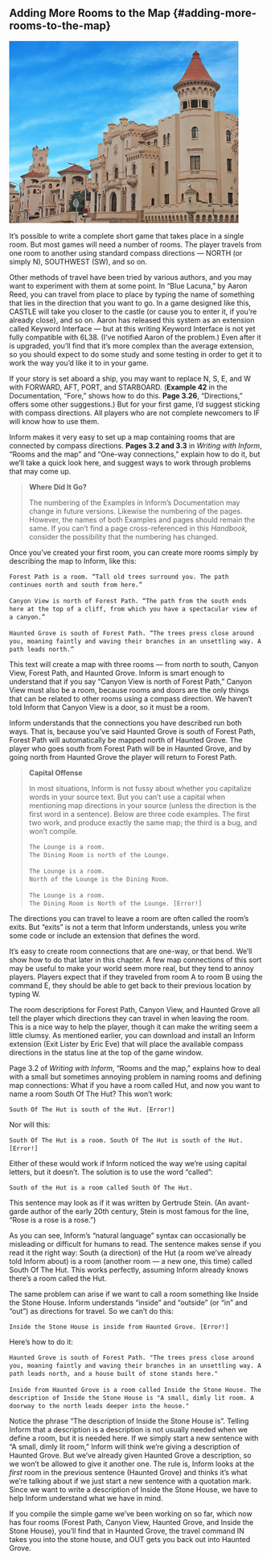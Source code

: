 ## Adding More Rooms to the Map {#adding-more-rooms-to-the-map}

![](../assets/graphics34.jpg)

It’s possible to write a complete short game that takes place in a single room. But most games will need a number of rooms. The player travels from one room to another using standard compass directions — NORTH (or simply N), SOUTHWEST (SW), and so on.

Other methods of travel have been tried by various authors, and you may want to experiment with them at some point. In “Blue Lacuna,” by Aaron Reed, you can travel from place to place by typing the name of something that lies in the direction that you want to go. In a game designed like this, CASTLE will take you closer to the castle (or cause you to enter it, if you’re already close), and so on. Aaron has released this system as an extension called Keyword Interface — but at this writing Keyword Interface is not yet fully compatible with 6L38\. (I’ve notified Aaron of the problem.) Even after it is upgraded, you’ll find that it’s more complex than the average extension, so you should expect to do some study and some testing in order to get it to work the way you’d like it to in your game.

If your story is set aboard a ship, you may want to replace N, S, E, and W with FORWARD, AFT, PORT, and STARBOARD. (**Example 42** in the Documentation, “Fore,” shows how to do this. **Page 3.26**, “Directions,” offers some other suggestions.) But for your first game, I’d suggest sticking with compass directions. All players who are not complete newcomers to IF will know how to use them.

Inform makes it very easy to set up a map containing rooms that are connected by compass directions. **Pages 3.2 and 3.3** in _Writing with Inform_, “Rooms and the map” and “One-way connections,” explain how to do it, but we’ll take a quick look here, and suggest ways to work through problems that may come up.

>**Where Did It Go?**
>
>The numbering of the Examples in Inform’s Documentation may change in future versions. Likewise the numbering of the pages. However, the names of both Examples and pages should remain the same. If you can’t find a page cross-referenced in this _Handbook,_ consider the possibility that the numbering has changed.

Once you’ve created your first room, you can create more rooms simply by describing the map to Inform, like this:

```inform7
Forest Path is a room. “Tall old trees surround you. The path continues north and south from here.”

Canyon View is north of Forest Path. “The path from the south ends here at the top of a cliff, from which you have a spectacular view of a canyon.”

Haunted Grove is south of Forest Path. “The trees press close around you, moaning faintly and waving their branches in an unsettling way. A path leads north.”
```

This text will create a map with three rooms — from north to south, Canyon View, Forest Path, and Haunted Grove. Inform is smart enough to understand that if you say “Canyon View is north of Forest Path,” Canyon View must also be a room, because rooms and doors are the only things that can be related to other rooms using a compass direction. We haven’t told Inform that Canyon View is a door, so it must be a room.

Inform understands that the connections you have described run both ways. That is, because you’ve said Haunted Grove is south of Forest Path, Forest Path will automatically be mapped north of Haunted Grove. The player who goes south from Forest Path will be in Haunted Grove, and by going north from Haunted Grove the player will return to Forest Path.

>**Capital Offense**
>
>In most situations, Inform is not fussy about whether you capitalize words in your source text. But you can’t use a capital when mentioning map directions in your source (unless the direction is the first word in a sentence). Below are three code examples. The first two work, and produce exactly the same map; the third is a bug, and won’t compile.
>```
>The Lounge is a room.
>The Dining Room is north of the Lounge.
>
>The Lounge is a room.
>North of the Lounge is the Dining Room.
>
>The Lounge is a room.
>The Dining Room is North of the Lounge. [Error!]
>```

The directions you can travel to leave a room are often called the room’s exits. But “exits” is not a term that Inform understands, unless you write some code or include an extension that defines the word.

It’s easy to create room connections that are one-way, or that bend. We’ll show how to do that later in this chapter. A few map connections of this sort may be useful to make your world seem more real, but they tend to annoy players. Players expect that if they traveled from room A to room B using the command E, they should be able to get back to their previous location by typing W.

The room descriptions for Forest Path, Canyon View, and Haunted Grove all tell the player which directions they can travel in when leaving the room. This is a nice way to help the player, though it can make the writing seem a little clumsy. As mentioned earlier, you can download and install an Inform extension (Exit Lister by Eric Eve) that will place the available compass directions in the status line at the top of the game window.

Page 3.2 of _Writing with Inform_, “Rooms and the map,” explains how to deal with a small but sometimes annoying problem in naming rooms and defining map connections: What if you have a room called Hut, and now you want to name a room South Of The Hut? This won’t work:

```inform7
South Of The Hut is south of the Hut. [Error!]
```

Nor will this:

```inform7
South Of The Hut is a room. South Of The Hut is south of the Hut. [Error!]
```

Either of these would work if Inform noticed the way we’re using capital letters, but it doesn’t. The solution is to use the word “called”:

```inform7
South of the Hut is a room called South Of The Hut.
```

This sentence may look as if it was written by Gertrude Stein. (An avant-garde author of the early 20th century, Stein is most famous for the line, “Rose is a rose is a rose.”)

As you can see, Inform’s “natural language” syntax can occasionally be misleading or difficult for humans to read. The sentence makes sense if you read it the right way: South (a direction) of the Hut (a room we’ve already told Inform about) is a room (another room — a new one, this time) called South Of The Hut. This works perfectly, assuming Inform already knows there’s a room called the Hut.

The same problem can arise if we want to call a room something like Inside the Stone House. Inform understands “inside” and “outside” (or “in” and “out”) as directions for travel. So we can’t do this:

```inform7
Inside the Stone House is inside from Haunted Grove. [Error!]
```

Here’s how to do it:

```inform7
Haunted Grove is south of Forest Path. "The trees press close around you, moaning faintly and waving their branches in an unsettling way. A path leads north, and a house built of stone stands here."

Inside from Haunted Grove is a room called Inside the Stone House. The description of Inside the Stone House is "A small, dimly lit room. A doorway to the north leads deeper into the house."
```

Notice the phrase “The description of Inside the Stone House is”. Telling Inform that a description is a description is not usually needed when we define a room, but it is needed here. If we simply start a new sentence with “A small, dimly lit room,” Inform will think we’re giving a description of Haunted Grove. But we’ve already given Haunted Grove a description, so we won’t be allowed to give it another one. The rule is, Inform looks at the _first_ room in the previous sentence (Haunted Grove) and thinks it’s what we’re talking about if we just start a new sentence with a quotation mark. Since we want to write a description of Inside the Stone House, we have to help Inform understand what we have in mind.

If you compile the simple game we’ve been working on so far, which now has four rooms (Forest Path, Canyon View, Haunted Grove, and Inside the Stone House), you’ll find that in Haunted Grove, the travel command IN takes you into the stone house, and OUT gets you back out into Haunted Grove.
